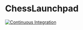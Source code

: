 # ChessLaunchpad

[![Continuous Integration](https://github.com/zakimaksyutov/ChessLaunchpad/actions/workflows/ci.yml/badge.svg)](https://github.com/zakimaksyutov/ChessLaunchpad/actions/workflows/ci.yml)
